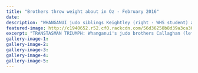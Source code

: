 ```yaml
---
title: "Brothers throw weight about in Oz - February 2016"
date: 
description: "WHANGANUI judo siblings Keightley (right - WHS student) and Callaghan Watson have just returned from a successful raid of Australian gold and silver, Wanganui Chronicle article on 26/2/16..."
featured-image: http://c1940652.r52.cf0.rackcdn.com/56d36250b8d39a3ca3000763/Keightley-Watson-medal-ACT-Int-Judo-T.-26.2.16.jpg
excerpt: "TRANSTASMAN TRIUMPH: Whanganui's judo brothers Callaghan (left) and Keightley Watson won medals at the ACT International Judo tournament recently. Here they are joined by Mark Brewer, the Sydney-based member of the New Zealand OJU Continental Cup team, who coached the Watsons in Canberra."
gallery-image-1: 
gallery-image-2: 
gallery-image-3: 
gallery-image-4: 
gallery-image-5: 
---
```

